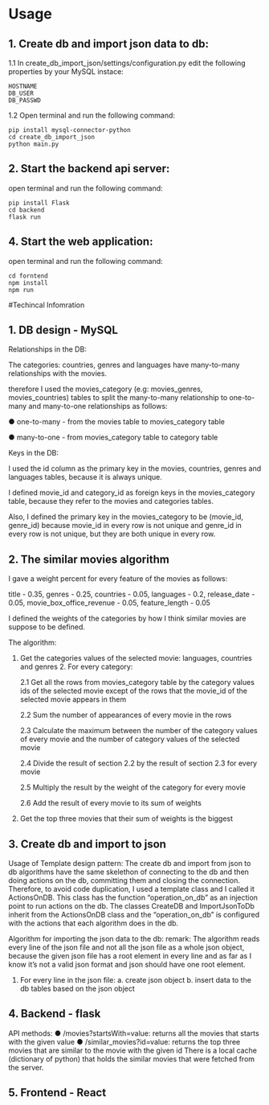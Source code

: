 # Usage
## 1.  Create db and import json data to db:
1.1 In create_db_import_json/settings/configuration.py 
edit the following properties by your MySQL instace:
```
HOSTNAME 
DB_USER
DB_PASSWD
```

1.2 Open terminal and run the following command:
```
pip install mysql-connector-python
cd create_db_import_json
python main.py
```
      
## 2. Start the backend api server:
open terminal and run the following command:
```
pip install Flask
cd backend
flask run
```
## 4. Start the web application:
open terminal and run the following command:
```
cd forntend
npm install
npm run
```

#Techincal Infomration

## 1. DB design - MySQL

Relationships in the DB:

The categories: countries, genres and languages have many-to-many relationships with the movies.

therefore I used the movies_category (e.g: movies_genres, movies_countries) tables to split the many-to-many relationship to one-to-many and many-to-one relationships as follows:

● one-to-many - from the movies table to movies_category table

● many-to-one - from movies_category table to category table

Keys in the DB:

I used the id column as the primary key in the movies, countries, genres and languages tables, because it is always unique.

I defined movie_id and category_id as foreign keys in the movies_category table, because they refer to the movies and categories tables.

Also, I defined the primary key in the movies_category to be (movie_id, genre_id) because movie_id in every row 
is not unique and genre_id in every row is not unique, but they are both unique in every row.
    
## 2. The similar movies algorithm

I gave a weight percent for every feature of the movies as follows:

title - 0.35, genres - 0.25, countries - 0.05, languages - 0.2,
release_date - 0.05, movie_box_office_revenue - 0.05, feature_length - 0.05

I defined the weights of the categories by how I think similar movies are suppose to be defined.

The algorithm:

1. Get the categories values of the selected movie: languages, countries and genres 2. For every category:

      2.1 Get all the rows from movies_category table by the category values ids of the selected movie except of the rows that the movie_id of the selected movie appears in them

      2.2 Sum the number of appearances of every movie in the rows

      2.3 Calculate the maximum between the number of the category values of every movie and the number of category values of the selected movie

      2.4 Divide the result of section 2.2 by the result of section 2.3 for every movie

      2.5 Multiply the result by the weight of the category for every movie

      2.6 Add the result of every movie to its sum of weights

3. Get the top three movies that their sum of weights is the biggest

## 3. Create db and import to json
Usage of Template design pattern:
The create db and import from json to db algorithms have the same skelethon of connecting to the db and then doing actions on the db, 
committing them and closing the connection. Therefore, to avoid code duplication, I used a template class and I called it ActionsOnDB. This class has the function “operation_on_db” as an injection point to run actions on the db. The classes CreateDB and ImportJsonToDb inherit from the ActionsOnDB class and the “operation_on_db” is configured with the actions that each algorithm does in the db.

Algorithm for importing the json data to the db:
remark: The algorithm reads every line of the json file and not all the json file as a whole json object, because the given json file has a root element in every line and as far as I know it’s not a valid json format and json should have one root element.

1. For every line in the json file:
      a. create json object
      b. insert data to the db tables based on the json object
      
## 4. Backend - flask
API methods:
      ● /movies?startsWith=value:
            returns all the movies that starts with the given value
      ● /similar_movies?id=value:
            returns the top three movies that are similar to the movie with the given id
There is a local cache (dictionary of python) that holds the similar movies that were fetched from the server.

## 5. Frontend - React
